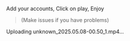 Add your accounts, Click on play, Enjoy

> (Make issues if you have problems)

Uploading unknown_2025.05.08-00.50_1.mp4…

